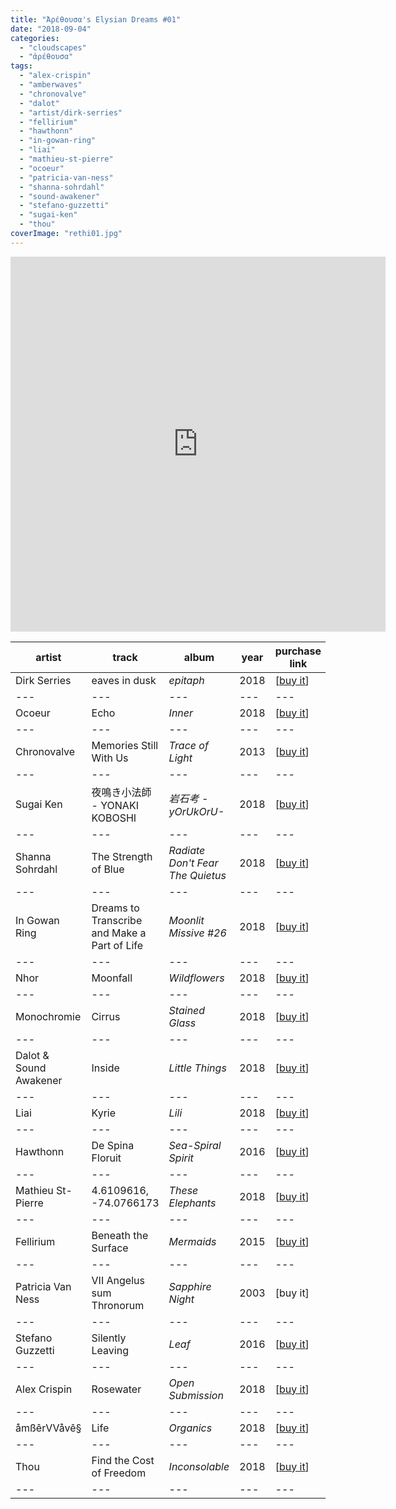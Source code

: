 ```yaml
---
title: "Ἀρέθουσα's Elysian Dreams #01"
date: "2018-09-04"
categories: 
  - "cloudscapes"
  - "ἀρέθουσα"
tags: 
  - "alex-crispin"
  - "amberwaves"
  - "chronovalve"
  - "dalot"
  - "artist/dirk-serries"
  - "fellirium"
  - "hawthonn"
  - "in-gowan-ring"
  - "liai"
  - "mathieu-st-pierre"
  - "ocoeur"
  - "patricia-van-ness"
  - "shanna-sohrdahl"
  - "sound-awakener"
  - "stefano-guzzetti"
  - "sugai-ken"
  - "thou"
coverImage: "rethi01.jpg"
---
```


<iframe src="https://www.mixcloud.com/widget/iframe/?feed=%2Feveningoflight%2F%E1%BC%80%CF%81%CE%AD%CE%B8%CE%BF%CF%85%CF%83%CE%B1s-elysian-fields-1%2F" width="600" height="600" frameborder="0"></iframe>

| **artist** | **track** | **album** | **year** | **purchase link** |
| --- | --- | --- | --- | --- |
| Dirk Serries | eaves in dusk | _epitaph_ | 2018 | \[[buy it](https://consouling.be/release/epitaph)\] |
| --- | --- | --- | --- | --- |
| Ocoeur | Echo | _Inner_ | 2018 | \[[buy it](https://n5md.bandcamp.com/album/inner)\] |
| --- | --- | --- | --- | --- |
| Chronovalve | Memories Still With Us | _Trace of Light_ | 2013 | \[[buy it](https://homenormal.bandcamp.com/album/trace-of-light)\] |
| --- | --- | --- | --- | --- |
| Sugai Ken | 夜鳴き小法師 - YONAKI KOBOSHI | _岩石考 -yOrUkOrU-_ | 2018 | \[[buy it](https://yerevantapes.bandcamp.com/album/sugai-ken-meets-g-yorukoru)\] |
| --- | --- | --- | --- | --- |
| Shanna Sohrdahl | The Strength of Blue | _Radiate Don't Fear The Quietus_ | 2018 | \[[buy it](https://fullspectrumrecords.bandcamp.com/album/radiate-dont-fear-the-quietus)\] |
| --- | --- | --- | --- | --- |
| In Gowan Ring | Dreams to Transcribe and Make a Part of Life | _Moonlit Missive #26_ | 2018 | \[[buy it](https://ingowanring.bandcamp.com/album/moonlit-missive-26)\] |
| --- | --- | --- | --- | --- |
| Nhor | Moonfall | _Wildflowers_ | 2018 | \[[buy it](https://nhor-uk.bandcamp.com/album/wildflowers)\] |
| --- | --- | --- | --- | --- |
| Monochromie | Cirrus | _Stained Glass_ | 2018 | \[[buy it](https://monochromie-music.bandcamp.com/album/stained-glass)\] |
| --- | --- | --- | --- | --- |
| Dalot & Sound Awakener | Inside | _Little Things_ | 2018 | \[[buy it](https://facture.bandcamp.com/album/little-things)\] |
| --- | --- | --- | --- | --- |
| Liai | Kyrie | _Lili_ | 2018 | \[[buy it](https://ctatsu.bandcamp.com/album/lili)\] |
| --- | --- | --- | --- | --- |
| Hawthonn | De Spina Floruit | _Sea-Spiral Spirit_ | 2016 | \[[buy it](https://xetb.bandcamp.com/album/sea-spiral-spirit)\] |
| --- | --- | --- | --- | --- |
| Mathieu St-Pierre | 4.6109616, -74.0766173 | _These Elephants_ | 2018 | \[[buy it](https://mathieustpierre.bandcamp.com/album/these-elephants)\] |
| --- | --- | --- | --- | --- |
| Fellirium | Beneath the Surface | _Mermaids_ | 2015 | \[[buy it](https://pantheophania.bandcamp.com/album/mermaids)\] |
| --- | --- | --- | --- | --- |
| Patricia Van Ness | VII Angelus sum Thronorum | _Sapphire Night_ | 2003 | \[buy it\] |
| --- | --- | --- | --- | --- |
| Stefano Guzzetti | Silently Leaving | _Leaf_ | 2016 | \[[buy it](https://homenormal.bandcamp.com/album/leaf)\] |
| --- | --- | --- | --- | --- |
| Alex Crispin | Rosewater | _Open Submission_ | 2018 | \[[buy it](https://ctatsu.bandcamp.com/album/open-submission)\] |
| --- | --- | --- | --- | --- |
| åmßêrVVåvê§ | Life | _Organics_ | 2018 | \[[buy it](https://powerlunch.bandcamp.com/album/organics)\] |
| --- | --- | --- | --- | --- |
| Thou | Find the Cost of Freedom | _Inconsolable_ | 2018 | \[[buy it](https://thou.bandcamp.com/album/inconsolable)\] |
| --- | --- | --- | --- | --- |
